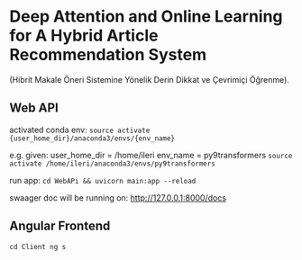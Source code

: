 # Deep Attention and Online Learning for A Hybrid Article Recommendation System
(Hibrit Makale Öneri Sistemine Yönelik Derin Dikkat ve Çevrimiçi Öğrenme).
## Web API

activated conda env:
`source activate {user_home_dir}/anaconda3/envs/{env_name}`

e.g. given:
user_home_dir = /home/ileri
env_name = py9transformers
`source activate /home/ileri/anaconda3/envs/py9transformers`

run app: 
`cd WebAPi && uvicorn main:app --reload`

swaager doc will be running on: http://127.0.0.1:8000/docs

## Angular Frontend

`
cd Client
ng s
`
